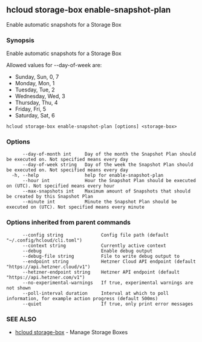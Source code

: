 ## hcloud storage-box enable-snapshot-plan

Enable automatic snapshots for a Storage Box

### Synopsis

Enable automatic snapshots for a Storage Box

Allowed values for --day-of-week are:
- Sunday, Sun, 0, 7
- Monday, Mon, 1
- Tuesday, Tue, 2
- Wednesday, Wed, 3
- Thursday, Thu, 4
- Friday, Fri, 5
- Saturday, Sat, 6

```
hcloud storage-box enable-snapshot-plan [options] <storage-box>
```

### Options

```
      --day-of-month int     Day of the month the Snapshot Plan should be executed on. Not specified means every day
      --day-of-week string   Day of the week the Snapshot Plan should be executed on. Not specified means every day
  -h, --help                 help for enable-snapshot-plan
      --hour int             Hour the Snapshot Plan should be executed on (UTC). Not specified means every hour
      --max-snapshots int    Maximum amount of Snapshots that should be created by this Snapshot Plan
      --minute int           Minute the Snapshot Plan should be executed on (UTC). Not specified means every minute
```

### Options inherited from parent commands

```
      --config string              Config file path (default "~/.config/hcloud/cli.toml")
      --context string             Currently active context
      --debug                      Enable debug output
      --debug-file string          File to write debug output to
      --endpoint string            Hetzner Cloud API endpoint (default "https://api.hetzner.cloud/v1")
      --hetzner-endpoint string    Hetzner API endpoint (default "https://api.hetzner.com/v1")
      --no-experimental-warnings   If true, experimental warnings are not shown
      --poll-interval duration     Interval at which to poll information, for example action progress (default 500ms)
      --quiet                      If true, only print error messages
```

### SEE ALSO

* [hcloud storage-box](hcloud_storage-box.md)	 - Manage Storage Boxes
